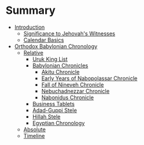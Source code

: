 # Summary

- [Introduction](introduction/README.md)
    - [Significance to Jehovah's Witnesses](introduction/significance.md)
    - [Calendar Basics](introduction/calendar.md)
- [Orthodox Babylonian Chronology](orthodox/README.md)
    - [Relative]()
        - [Uruk King List](orthodox/im65066.md)
        - [Babylonian Chronicles](orthodox/chronicles/README.md)
            - [Akitu Chronicle](orthodox/chronicles/bm86379.md)
            - [Early Years of Nabopolassar Chronicle](orthodox/chronicles/bm25127.md)
            - [Fall of Nineveh Chronicle](orthodox/chronicles/bm21901.md)
            - [Nebuchadnezzar Chronicle](orthodox/chronicles/bm21946.md)
            - [Nabonidus Chronicle](orthodox/chronicles/bm35382.md)
        - [Business Tablets](orthodox/business.md)
        - [Adad-Guppi Stele](orthodox/nabon24.md)
        - [Hillah Stele](orthodox/nabon8.md)
        - [Egyptian Chronology]()
    - [Absolute]()
    - [Timeline]()
